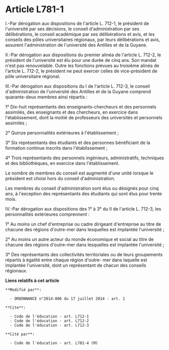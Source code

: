 # Article L781-1

I.-Par dérogation aux dispositions de l'article L. 712-1, le président de l'université par ses décisions, le conseil
d'administration par ses délibérations, le conseil académique par ses délibérations et avis, et les conseils des pôles
universitaires régionaux, par leurs délibérations et avis, assurent l'administration de l'université des Antilles et de la
Guyane. 

II.-Par dérogation aux dispositions du premier alinéa de l'article L. 712-2, le président de l'université est élu pour une
durée de cinq ans. Son mandat n'est pas renouvelable. Outre les fonctions prévues au troisième alinéa de l'article L. 712-2,
le président ne peut exercer celles de vice-président de pôle universitaire régional. 

III.-Par dérogation aux dispositions du I de l'article L. 712-3, le conseil d'administration de l'université des Antilles et
de la Guyane comprend quarante-deux membres ainsi répartis : 

1° Dix-huit représentants des enseignants-chercheurs et des personnels assimilés, des enseignants et des chercheurs, en
exercice dans l'établissement, dont la moitié de professeurs des universités et personnels assimilés ; 

2° Quinze personnalités extérieures à l'établissement ; 

3° Six représentants des étudiants et des personnes bénéficiant de la formation continue inscrits dans l'établissement ; 

4° Trois représentants des personnels ingénieurs, administratifs, techniques et des bibliothèques, en exercice dans
l'établissement. 

Le nombre de membres du conseil est augmenté d'une unité lorsque le président est choisi hors du conseil d'administration. 

Les membres du conseil d'administration sont élus ou désignés pour cinq ans, à l'exception des représentants des étudiants
qui sont élus pour trente mois. 

IV.-Par dérogation aux dispositions des 1° à 3° du II de l'article L. 712-3, les personnalités extérieures comprennent : 

1° Au moins un chef d'entreprise ou cadre dirigeant d'entreprise au titre de chacune des régions d'outre-mer dans lesquelles
est implantée l'université ; 

2° Au moins un autre acteur du monde économique et social au titre de chacune des régions d'outre-mer dans lesquelles est
implantée l'université ; 

3° Des représentants des collectivités territoriales ou de leurs groupements répartis à égalité entre chaque région d'outre-
mer dans laquelle est implantée l'université, dont un représentant de chacun des conseils régionaux.

**Liens relatifs à cet article**

	**Modifié par**:

	  - ORDONNANCE n°2014-806 du 17 juillet 2014 - art. 1

	**Cite**:

	  - Code de l'éducation - art. L712-1
	  - Code de l'éducation - art. L712-2
	  - Code de l'éducation - art. L712-3

	**Cité par**:

	  - Code de l'éducation - art. L781-4 (M)
